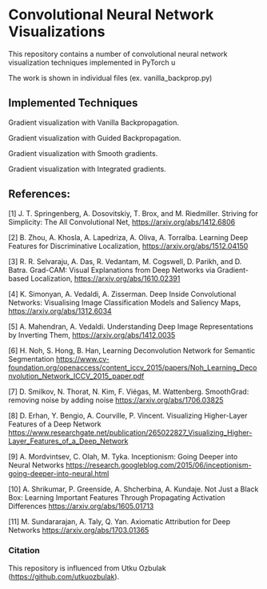 # Convolutional Neural Network Visualizations
This repository contains a number of convolutional neural network visualization techniques implemented in PyTorch u

The work is shown in individual files (ex. vanilla_backprop.py) 

## Implemented Techniques

Gradient visualization with Vanilla Backpropagation.

Gradient visualization with Guided Backpropagation.

Gradient visualization with Smooth gradients.

Gradient visualization with Integrated gradients.

## References:

[1] J. T. Springenberg, A. Dosovitskiy, T. Brox, and M. Riedmiller. Striving for Simplicity: The All Convolutional Net, https://arxiv.org/abs/1412.6806

[2] B. Zhou, A. Khosla, A. Lapedriza, A. Oliva, A. Torralba. Learning Deep Features for Discriminative Localization, https://arxiv.org/abs/1512.04150

[3] R. R. Selvaraju, A. Das, R. Vedantam, M. Cogswell, D. Parikh, and D. Batra. Grad-CAM: Visual Explanations from Deep Networks via Gradient-based Localization, https://arxiv.org/abs/1610.02391

[4] K. Simonyan, A. Vedaldi, A. Zisserman. Deep Inside Convolutional Networks: Visualising Image Classification Models and Saliency Maps, https://arxiv.org/abs/1312.6034

[5] A. Mahendran, A. Vedaldi. Understanding Deep Image Representations by Inverting Them, https://arxiv.org/abs/1412.0035

[6] H. Noh, S. Hong, B. Han, Learning Deconvolution Network for Semantic Segmentation https://www.cv-foundation.org/openaccess/content_iccv_2015/papers/Noh_Learning_Deconvolution_Network_ICCV_2015_paper.pdf

[7] D. Smilkov, N. Thorat, N. Kim, F. Viégas, M. Wattenberg. SmoothGrad: removing noise by adding noise https://arxiv.org/abs/1706.03825

[8] D. Erhan, Y. Bengio, A. Courville, P. Vincent. Visualizing Higher-Layer Features of a Deep Network https://www.researchgate.net/publication/265022827_Visualizing_Higher-Layer_Features_of_a_Deep_Network

[9] A. Mordvintsev, C. Olah, M. Tyka. Inceptionism: Going Deeper into Neural Networks https://research.googleblog.com/2015/06/inceptionism-going-deeper-into-neural.html

[10] A. Shrikumar, P. Greenside, A. Shcherbina, A. Kundaje. Not Just a Black Box: Learning Important Features Through Propagating Activation Differences https://arxiv.org/abs/1605.01713

[11] M. Sundararajan, A. Taly, Q. Yan. Axiomatic Attribution for Deep Networks https://arxiv.org/abs/1703.01365

### Citation
This repository is influenced from Utku Ozbulak (https://github.com/utkuozbulak). 



